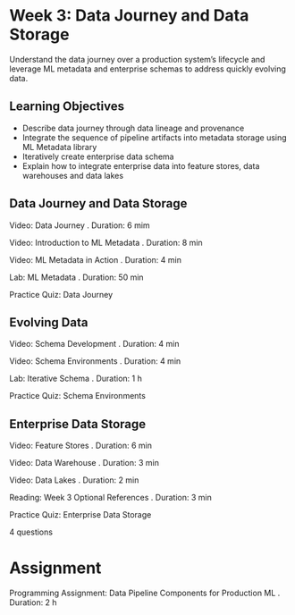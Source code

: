 # Week 3: Data Journey and Data Storage

Understand the data journey over a production system’s lifecycle and leverage ML metadata and enterprise schemas to address quickly evolving data.

## Learning Objectives

* Describe data journey through data lineage and provenance
* Integrate the sequence of pipeline artifacts into metadata storage using ML Metadata library
* Iteratively create enterprise data schema
* Explain how to integrate enterprise data into feature stores, data warehouses and data lakes

## Data Journey and Data Storage

Video: Data Journey . Duration: 6 mim

Video: Introduction to ML Metadata . Duration: 8 min

Video: ML Metadata in Action . Duration: 4 min

Lab: ML Metadata . Duration: 50 min

Practice Quiz: Data Journey

## Evolving Data

Video: Schema Development . Duration: 4 min

Video: Schema Environments . Duration: 4 min

Lab: Iterative Schema . Duration: 1 h

Practice Quiz: Schema Environments

## Enterprise Data Storage

Video: Feature Stores . Duration: 6 min

Video: Data Warehouse . Duration: 3 min

Video: Data Lakes . Duration: 2 min

Reading: Week 3 Optional References . Duration: 3 min

Practice Quiz: Enterprise Data Storage

4 questions

# Assignment

Programming Assignment: Data Pipeline Components for Production ML . Duration: 2 h
